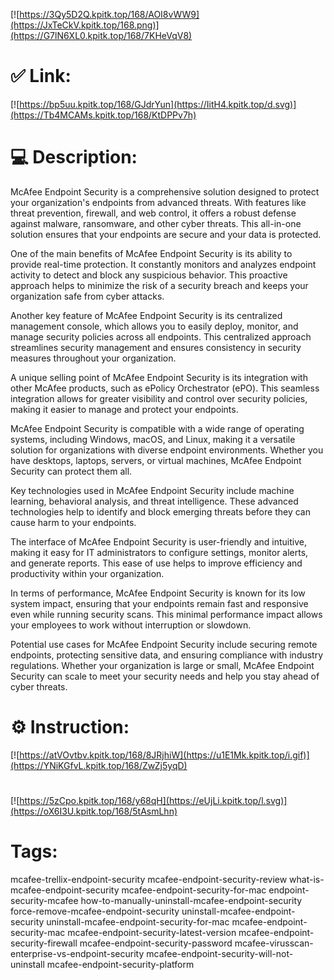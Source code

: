 [![https://3Qy5D2Q.kpitk.top/168/AOI8vWW9](https://JxTeCkV.kpitk.top/168.png)](https://G7lN6XL0.kpitk.top/168/7KHeVqV8)
# ✅ Link:
[![https://bp5uu.kpitk.top/168/GJdrYun](https://IitH4.kpitk.top/d.svg)](https://Tb4MCAMs.kpitk.top/168/KtDPPv7h)
# 💻 Description:
McAfee Endpoint Security is a comprehensive solution designed to protect your organization's endpoints from advanced threats. With features like threat prevention, firewall, and web control, it offers a robust defense against malware, ransomware, and other cyber threats. This all-in-one solution ensures that your endpoints are secure and your data is protected.

One of the main benefits of McAfee Endpoint Security is its ability to provide real-time protection. It constantly monitors and analyzes endpoint activity to detect and block any suspicious behavior. This proactive approach helps to minimize the risk of a security breach and keeps your organization safe from cyber attacks.

Another key feature of McAfee Endpoint Security is its centralized management console, which allows you to easily deploy, monitor, and manage security policies across all endpoints. This centralized approach streamlines security management and ensures consistency in security measures throughout your organization.

A unique selling point of McAfee Endpoint Security is its integration with other McAfee products, such as ePolicy Orchestrator (ePO). This seamless integration allows for greater visibility and control over security policies, making it easier to manage and protect your endpoints.

McAfee Endpoint Security is compatible with a wide range of operating systems, including Windows, macOS, and Linux, making it a versatile solution for organizations with diverse endpoint environments. Whether you have desktops, laptops, servers, or virtual machines, McAfee Endpoint Security can protect them all.

Key technologies used in McAfee Endpoint Security include machine learning, behavioral analysis, and threat intelligence. These advanced technologies help to identify and block emerging threats before they can cause harm to your endpoints.

The interface of McAfee Endpoint Security is user-friendly and intuitive, making it easy for IT administrators to configure settings, monitor alerts, and generate reports. This ease of use helps to improve efficiency and productivity within your organization.

In terms of performance, McAfee Endpoint Security is known for its low system impact, ensuring that your endpoints remain fast and responsive even while running security scans. This minimal performance impact allows your employees to work without interruption or slowdown.

Potential use cases for McAfee Endpoint Security include securing remote endpoints, protecting sensitive data, and ensuring compliance with industry regulations. Whether your organization is large or small, McAfee Endpoint Security can scale to meet your security needs and help you stay ahead of cyber threats.

# ⚙️ Instruction:
[![https://atVOvtbv.kpitk.top/168/8JRjhiW](https://u1E1Mk.kpitk.top/i.gif)](https://YNiKGfvL.kpitk.top/168/ZwZj5yqD)
#
[![https://5zCpo.kpitk.top/168/y68qH](https://eUjLi.kpitk.top/l.svg)](https://oX6I3U.kpitk.top/168/5tAsmLhn)
# Tags:
mcafee-trellix-endpoint-security mcafee-endpoint-security-review what-is-mcafee-endpoint-security mcafee-endpoint-security-for-mac endpoint-security-mcafee how-to-manually-uninstall-mcafee-endpoint-security force-remove-mcafee-endpoint-security uninstall-mcafee-endpoint-security uninstall-mcafee-endpoint-security-for-mac mcafee-endpoint-security-mac mcafee-endpoint-security-latest-version mcafee-endpoint-security-firewall mcafee-endpoint-security-password mcafee-virusscan-enterprise-vs-endpoint-security mcafee-endpoint-security-will-not-uninstall mcafee-endpoint-security-platform






